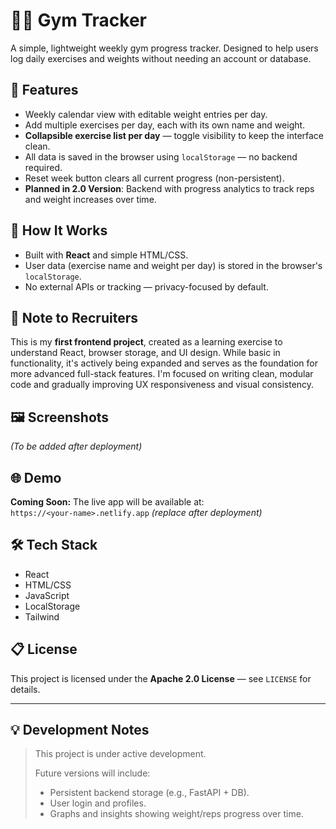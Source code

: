 # 🏋️‍♂️ Gym Tracker

A simple, lightweight weekly gym progress tracker. Designed to help users log daily exercises and weights without needing an account or database.

## 📌 Features

- Weekly calendar view with editable weight entries per day.
- Add multiple exercises per day, each with its own name and weight.
- **Collapsible exercise list per day** — toggle visibility to keep the interface clean.
- All data is saved in the browser using `localStorage` — no backend required.
- Reset week button clears all current progress (non-persistent).
- **Planned in 2.0 Version**: Backend with progress analytics to track reps and weight increases over time.

## 🚀 How It Works

- Built with **React** and simple HTML/CSS.
- User data (exercise name and weight per day) is stored in the browser's `localStorage`.
- No external APIs or tracking — privacy-focused by default.

## 💼 Note to Recruiters

This is my **first frontend project**, created as a learning exercise to understand React, browser storage, and UI design. While basic in functionality, it's actively being expanded and serves as the foundation for more advanced full-stack features. I'm focused on writing clean, modular code and gradually improving UX responsiveness and visual consistency.

## 🖼️ Screenshots

*(To be added after deployment)*

## 🌐 Demo

**Coming Soon:** The live app will be available at:  
`https://<your-name>.netlify.app` *(replace after deployment)*

## 🛠️ Tech Stack

- React
- HTML/CSS
- JavaScript
- LocalStorage
- Tailwind

## 📋 License

This project is licensed under the **Apache 2.0 License** — see `LICENSE` for details.

---

## 💡 Development Notes

> This project is under active development.
>
> Future versions will include:
> - Persistent backend storage (e.g., FastAPI + DB).
> - User login and profiles.
> - Graphs and insights showing weight/reps progress over time.